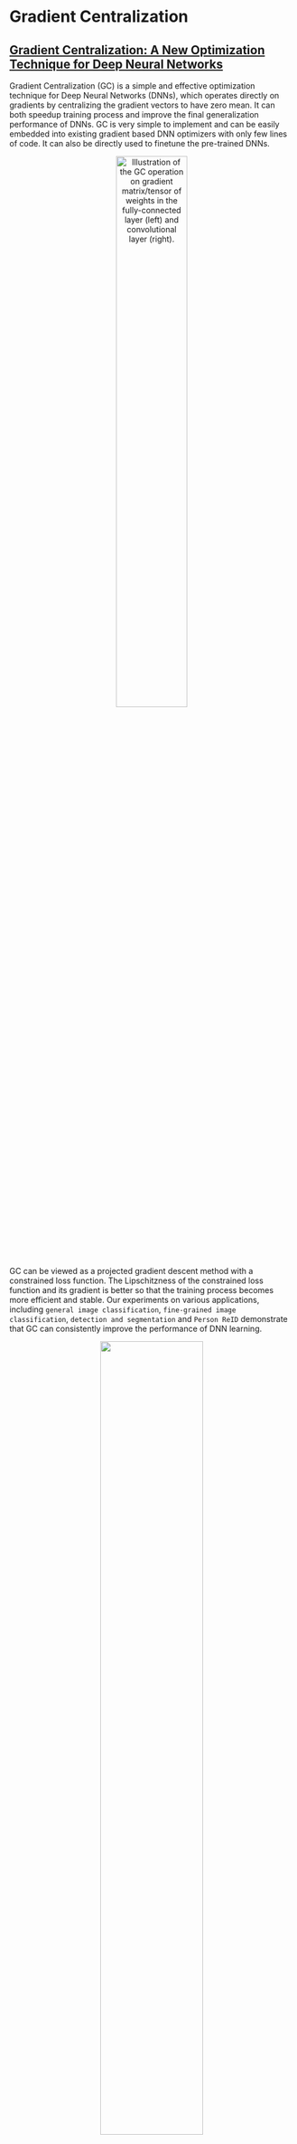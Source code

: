 # Gradient Centralization

## [Gradient Centralization: A New Optimization Technique for Deep Neural Networks](https://arxiv.org/abs/2004.01461)
Gradient Centralization (GC) is a simple and effective optimization technique for Deep Neural Networks (DNNs), which operates directly on gradients by centralizing the gradient vectors to have zero mean. It can both speedup training process and improve the final generalization performance of DNNs. GC is very simple to implement and can be easily embedded into existing gradient based DNN optimizers with only few lines of code. It can also be directly used to finetune the pre-trained DNNs.

<div  align="center"><img src="https://github.com/Yonghongwei/Gradient-Centralization/blob/master/fig/gradient.png" height="50%" width="50%" alt="Illustration of the GC operation on gradient matrix/tensor of weights in the fully-connected layer (left) and convolutional layer (right)."/></div>

GC can be viewed as a projected gradient descent method with a constrained loss function.  The Lipschitzness of the constrained loss function and its gradient is better so that the training process becomes more efficient and stable.   Our experiments on various applications, including `general image classification`, `fine-grained image classification`, `detection and segmentation` and `Person ReID` demonstrate that GC can consistently improve the performance of DNN learning. 

<div  align="center"><img src="https://github.com/Yonghongwei/Gradient-Centralization/blob/master/fig/projected_Grad.png" height="60%" width="60%" alt=""/></div>

The optimizers are provided in the files: [`SGD.py`](https://github.com/Yonghongwei/Gradient-Centralization/blob/master/GC_code/CIFAR100/algorithm/SGD.py), [`Adam.py`](https://github.com/Yonghongwei/Gradient-Centralization/blob/master/GC_code/CIFAR100/algorithm/Adam.py) and [`Adagrad.py`](https://github.com/Yonghongwei/Gradient-Centralization/blob/master/GC_code/CIFAR100/algorithm/Adagrad.py), including SGD_GC, SGD_GCC, SGDW_GCC, Adam_GC, Adam_GCC, AdamW_GCC and Adagrad_GCC. The optimizers with "_GC" use GC for both Conv layers and FC layers, and the optimizers with "_GCC" use GC only for Conv layers. We can use the following codes to import SGD_GC:
```python
from SGD import SGD_GC 
```

## Update
* 2020/04/07:Release a pytorch implementation of optimizers with GC, and provide some examples on classification task, including
general image classification (Mini-ImageNet,  CIFAR100 and ImageNet) and Fine-grained image classification (FGVC Aircraft， Stanford Cars， Stanford  Dogs and CUB-200-2011).

## Citation
    @article{GradientCentra,
      title={Gradient-Centralization: A New Optimization Technique for Deep Neural Networks},
      author={Hongwei Yong and Jianqiang Huang and Xiansheng Hua and Lei Zhang},
      journal={Arxiv},
      year={2020}
    }

## Experiments
### General Image Classification
#### Mini-ImageNet
The codes are in [`GC_code/Mini_ImageNet`](https://github.com/Yonghongwei/Gradient-Centralization/tree/master/GC_code/Mini_ImageNet). The split dataset can be downloaded from [here](https://drive.google.com/open?id=1XWRjPzwRWChNgvemqsylYM1ocpxhGtfy).

<div  align="center"><img src="https://github.com/Yonghongwei/Gradient-Centralization/blob/master/fig/miniIN_largeBN.png" height="65%" width="65%" alt=""/></div>

#### CIFAR100
The codes are in [`GC_code/CIFAR100`](https://github.com/Yonghongwei/Gradient-Centralization/tree/master/GC_code/CIFAR100).

#### ImageNet
The codes are in [`GC_code/ImageNet`](https://github.com/Yonghongwei/Gradient-Centralization/tree/master/GC_code/ImageNet).

<div  align="center"><img src="https://github.com/Yonghongwei/Gradient-Centralization/blob/master/fig/Imagnet_r50GN2.png" height="65%" width="65%" alt=""/></div>


### Fine-grained Image Classification
The codes are in [`GC_code/Fine-grained_classification`](https://github.com/Yonghongwei/Gradient-Centralization/tree/master/GC_code/Fine-grained_classification).  The preprocessed dataset can be downloaded from [here](https://drive.google.com/open?id=1c3OnKq3EsMKK1OerWdouCG7hvN8Rv8yh).


<div  align="center"><img src="https://github.com/Yonghongwei/Gradient-Centralization/blob/master/fig/fine_grid2_c.png" height="100%" width="100%" alt=""/></div>

### Objection Detection and Segmentation
The codes are in [`MMdetection`](https://github.com/Yonghongwei/mmdetection). Please let [`SGD.py`](https://github.com/Yonghongwei/mmdetection/blob/master/tools/SGD.py) in [`MMdetection\tools\`](https://github.com/Yonghongwei/mmdetection/tree/master/tools), and update [`MMdetection\tools\train.py`](https://github.com/Yonghongwei/mmdetection/blob/master/tools/train.py). Then if you want use SGD_GC optimizer, just update optimizer in the [`configs`](https://github.com/Yonghongwei/mmdetection/blob/master/configs/) file. For example, if we want use SGD_GC to optimize Faster_RCNN with ResNet50 backbone and FPN, we update the 151th line in [`MMdetection/configs/faster_rcnn_r50_fpn_1x.py`](https://github.com/Yonghongwei/mmdetection/blob/master/configs/faster_rcnn_r50_fpn_1x.py). The following table is the detection results on COCO by using Faster-RCNN and FPN with various backbone models:

| Method        | Backbone      |  AP   | AP(.5) |  AP(.75) | Backbone      |  AP   | AP(.5) |  AP(.75) |
| :-----------: | :-----------: | :----:|:------:|:-------: | :-----------: | :----:|:------:|:-------: |
| w/o GC        | R50           |  36.4 |  58.4  |  39.1    | X101-32x4d    |  40.1 |  62.0  |   43.8   |
| w/ GC         | R50           |  37.0 |  59.0  |  40.2    | X101-32x4d    |  40.7 |  62.7  |   43.9   |
| w/o GC        | R101          |  38.5 |  60.3  |  41.6    | X101-64x4d    |  41.3 |  63.3  |   45.2   |
| w/ GC         | R101          |  38.9 |  60.8  |  42.2    | X101-64x4d    |  41.6 |  63.8  |   45.4   |

The following table is the detection and segmentation results on COCO by using Mask-RCNN and FPN with various backbone models:

| Method        | Backbone      |  APb  | APb(.5)| APb(.75)|  APm  | APm(.5)| APm(.75) |
| :-----------: | :-----------: | :----:|:------:|:-------:| :----:|:------:|:-------: |
| w/o GC        | R50           | 37.4  | 59.0   | 40.6    | 34.1  | 55.5   | 36.1     |
| w/ GC         | R50           | 37.9  | 59.6   | 41.2    | 34.7  | 56.1   | 37.0     |
| w/o GC        | R101          | 39.4  | 60.9   | 43.3    | 35.9  | 57.7   | 38.4     |
| w/ GC         | R101          | 40.0  | 61.5   | 43.7    | 36.2  | 58.1   | 38.7     |
| w/o GC        | X101-32x4d    | 41.1  | 62.8   | 45.0    | 37.1  | 59.4   | 39.8     |
| w/ GC         | X101-32x4d    | 41.6  | 63.1   | 45.5    | 37.4  | 59.8   | 39.9     |
| w/o GC        | X101-64x4d    | 42.1  | 63.8   | 46.3    | 38.0  | 60.6   | 40.9     |
| w/ GC         | X101-64x4d    | 42.8  | 64.5   | 46.8    | 38.4  | 61.0   | 41.1     |
| w/o GC        | R50 (4c1f)    | 37.5  | 58.2   | 41.0    | 33.9  | 55.0   | 36.1     |
| w/ GC         | R50 (4c1f)    | 38.4  | 59.5   | 41.8    | 34.6  | 55.9   | 36.7     |
| w/o GC        | R101GN        | 41.1  | 61.7   | 44.9    | 36.9  | 58.7   | 39.3     |
| w/ GC         | R101GN        | 41.7  | 62.3   | 45.3    | 37.4  | 59.3   | 40.3     |
| w/o GC        | R50GN+WS      | 40.0  | 60.7   | 43.6    | 36.1  | 57.8   | 38.6     |
| w/ GC         | R50GN+WS      | 40.6  | 61.3   | 43.9    | 36.6  | 58.2   | 39.1     |

### Person ReId
The codes are in `GC_code/PersonReId`.
